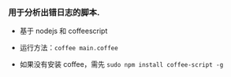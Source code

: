 ### 用于分析出错日志的脚本.

* 基于 nodejs 和 coffeescript
* 运行方法：`coffee main.coffee`

* 如果没有安装 coffee，需先 `sudo npm install coffee-script -g`
